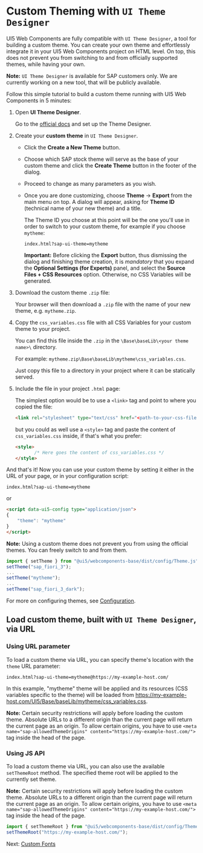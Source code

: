 # Custom Theming with `UI Theme Designer`

UI5 Web Components are fully compatible with `UI Theme Designer`, a tool for building a custom theme. You can create your own theme and effortlessly integrate it in your UI5 Web Components project on HTML level. On top, this does not prevent you from switching to and from officially supported themes, while having your own.

<b>Note:</b> `UI Theme Designer` is available for SAP customers only. We are currently working on a new tool, that will be publicly available.

Follow this simple tutorial to build a custom theme running with UI5 Web Components in 5 minutes:

1. Open **UI Theme Designer**.

   Go to the [official docs](https://help.sap.com/viewer/09f6818d8e064537973102d6289e2aca/Cloud/en-US/935325fb130d41449362181fb6020dd0.html) and set up the Theme Designer.

2. Create your **custom theme** in `UI Theme Designer`.

    - Click the **Create a New Theme** button.

    - Choose which SAP stock theme will serve as the base of your custom theme and click the **Create Theme** button in the footer of the dialog.

    - Proceed to change as many parameters as you wish.

    - Once you are done customizing, choose **Theme** -> **Export** from the main menu on top. A dialog will appear,
      asking for **Theme ID** (technical name of your new theme) and a title.

      The Theme ID you choose at this point will be the one you'll use in order to switch to your custom theme, for example if you choose `mytheme`:

      `index.html?sap-ui-theme=mytheme`

      **Important:** Before clicking the **Export** button, thus dismissing the dialog and finishing theme creation,
      it is *mandatory* that you expand the **Optional Settings (for Experts)** panel, and select the **Source Files + CSS Resources** option.
      Otherwise, no CSS Variables will be generated.

3. Download the custom theme `.zip` file:

   Your browser will then download a `.zip` file with the name of your new theme, e.g. `mytheme.zip`.

4. Copy the `css_variables.css` file with all CSS Variables for your custom theme to your project.

   You can find this file inside the `.zip` in the `\Base\baseLib\<your theme name>\` directory.

   For example: `mytheme.zip\Base\baseLib\mytheme\css_variables.css`.

   Just copy this file to a directory in your project where it can be statically served.

5. Include the file in your project `.html` page:

   The simplest option would be to use a `<link>` tag and point to where you copied the file:

   ```html
   <link rel="stylesheet" type="text/css" href="<path-to-your-css-file>/css_variables.css">
   ```

   but you could as well use a `<style>` tag and paste the content of `css_variables.css` inside,
   if that's what you prefer:

   ```html
   <style>
          /* Here goes the content of css_variables.css */
   </style>
   ```

And that's it! Now you can use your custom theme by setting it either in the URL of your page,
or in your configuration script:

`index.html?sap-ui-theme=mytheme`

or

```html
<script data-ui5-config type="application/json">
{
	"theme": "mytheme"
}
</script>
```

**Note:** Using a custom theme does not prevent you from using the official themes. You can freely switch to and from them.

```js
import { setTheme } from "@ui5/webcomponents-base/dist/config/Theme.js";
setTheme("sap_fiori_3");
...
setTheme("mytheme");
...
setTheme("sap_fiori_3_dark");
```

For more on configuring themes, see [Configuration](../2-advanced/01-configuration.md).

## Load custom theme, built with `UI Theme Designer`, via URL

### Using URL parameter
To load a custom theme via URL, you can specify theme's location with the `theme` URL parameter:

```
index.html?sap-ui-theme=mytheme@https://my-example-host.com/
```

In this example, "mytheme" theme will be applied and its resources (CSS variables specific to the theme) will be loaded from https://my-example-host.com/UI5/Base/baseLib/mytheme/css_variables.css.

**Note:** Certain security restrictions will apply before loading the custom theme. Absolute URLs to a different origin than the current page will return the current page as an origin. To allow certain origins, you have to use `<meta name="sap-allowedThemeOrigins" content="https://my-example-host.com/">` tag inside the head of the page.

### Using JS API

To load a custom theme via URL, you can also use the available `setThemeRoot` method. The specified theme root will be applied to the currently set theme.

**Note:** Certain security restrictions will apply before loading the custom theme. Absolute URLs to a different origin than the current page will return the current page as an origin. To allow certain origins, you have to use `<meta name="sap-allowedThemeOrigins" content="https://my-example-host.com/">` tag inside the head of the page.

```js
import { setThemeRoot } from "@ui5/webcomponents-base/dist/config/ThemeRoot.js";
setThemeRoot("https://my-example-host.com/");
```

Next: [Custom Fonts](./02-fonts.md)
